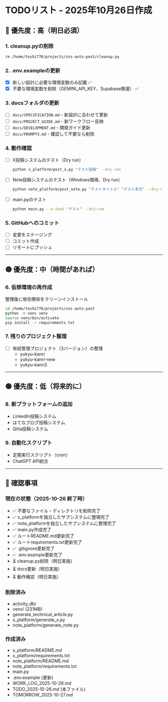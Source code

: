 # TODOリスト - 2025年10月26日作成

## 🔴 優先度：高（明日必須）

### 1. cleanup.pyの削除
```bash
rm /home/toshi776/projects/sns-auto-post/cleanup.py
```

### 2. .env.exampleの更新
- [x] 新しい設計に必要な環境変数のみ記載 ✅
- [x] 不要な環境変数を削除（GEMINI_API_KEY、Supabase関連） ✅

### 3. docsフォルダの更新
- [ ] `docs/SPECIFICATION.md` - 新設計に合わせて更新
- [ ] `docs/PROJECT_GUIDE.md` - 新ワークフロー反映
- [ ] `docs/DEVELOPMENT.md` - 開発ガイド更新
- [ ] `docs/PROMPTS.md` - 確認して不要なら削除

### 4. 動作確認
- [ ] X投稿システムのテスト（Dry run）
  ```bash
  python x_platform/post_x.py "テスト投稿" --dry-run
  ```
- [ ] Note投稿システムのテスト（Windows環境、Dry run）
  ```bash
  python note_platform/post_note.py "テストタイトル" "テスト本文" --dry-run
  ```
- [ ] main.pyのテスト
  ```bash
  python main.py --x-text "テスト" --dry-run
  ```

### 5. GitHubへのコミット
- [ ] 変更をステージング
- [ ] コミット作成
- [ ] リモートにプッシュ

---

## 🟡 優先度：中（時間があれば）

### 6. 仮想環境の再作成
整理後に依存関係をクリーンインストール
```bash
cd /home/toshi776/projects/sns-auto-post
python -m venv venv
source venv/bin/activate
pip install -r requirements.txt
```

### 7. 残りのプロジェクト整理
- [ ] 有給管理プロジェクト（3バージョン）の整理
  - yukyu-kanri
  - yukyu-kanri-new
  - yukyu-kanri2

---

## 🟢 優先度：低（将来的に）

### 8. 新プラットフォームの追加
- LinkedIn投稿システム
- はてなブログ投稿システム
- Qiita投稿システム

### 9. 自動化スクリプト
- 定期実行スクリプト（cron）
- ChatGPT API統合

---

## 📝 確認事項

### 現在の状態（2025-10-26 終了時）
- ✅ 不要なファイル・ディレクトリを削除完了
- ✅ x_platformを独立したサブシステムに整理完了
- ✅ note_platformを独立したサブシステムに整理完了
- ✅ main.py作成完了
- ✅ ルートREADME.md更新完了
- ✅ ルートrequirements.txt更新完了
- ✅ .gitignore更新完了
- ✅ .env.example更新完了
- ⏳ cleanup.py削除（明日実施）
- ⏳ docs更新（明日実施）
- ⏳ 動作確認（明日実施）

### 削除済み
- activity_db/
- venv/ (231MB)
- generate_technical_article.py
- x_platform/generate_x.py
- note_platform/generate_note.py

### 作成済み
- x_platform/README.md
- x_platform/requirements.txt
- note_platform/README.md
- note_platform/requirements.txt
- main.py
- .env.example (更新)
- WORK_LOG_2025-10-26.md
- TODO_2025-10-26.md (本ファイル)
- TOMORROW_2025-10-27.md

